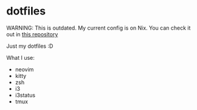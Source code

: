 # dotfiles

WARNING: This is outdated. My current config is on Nix. You can check it out in [this repository](https://github.com/tomiock/nix-config/)

Just my dotfiles :D

What I use:
- neovim
- kitty
- zsh
- i3
- i3status
- tmux
